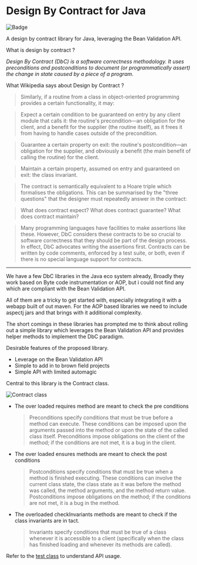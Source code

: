 Design By Contract for Java
===

![Badge](https://img.shields.io/shippable/5507a66a5ab6cc1352a0fe1d.svg)

A design by contract library for Java, leveraging the Bean Validation API.

What is design by contract ?

*Design By Contract (DbC) is a software correctness methodology. It uses preconditions and postconditions to document (or programmatically assert) the change in state caused by a piece of a program.*

What Wikipedia says about Design by Contract ?

> Similarly, if a routine from a class in object-oriented programming provides a certain functionality, it may:

> Expect a certain condition to be guaranteed on entry by any client module that calls it: the routine's precondition—an obligation for the client, and a benefit for the supplier (the routine itself), as it frees it from having to handle cases outside of the precondition.

> Guarantee a certain property on exit: the routine's postcondition—an obligation for the supplier, and obviously a benefit (the main benefit of calling the routine) for the client.

> Maintain a certain property, assumed on entry and guaranteed on exit: the class invariant.

> The contract is semantically equivalent to a Hoare triple which formalises the obligations. This can be summarised by the "three questions" that the designer must repeatedly answer in the contract:

> What does contract expect?
> What does contract guarantee?
> What does contract maintain?

> Many programming languages have facilities to make assertions like these. However, DbC considers these contracts to be so crucial to software correctness that they should be part of the design process. In effect, DbC advocates writing the assertions first. Contracts can be written by code comments, enforced by a test suite, or both, even if there is no special language support for contracts.

---

We have a few DbC libraries in the Java eco system already, Broadly they work based on Byte code instrumentation or AOP, but i could not find any which are compliant with the Bean Validation API.

All of them are a tricky to get started with, especially integrating it with a webapp built of out maven. 
For the AOP based libraries we need to include aspectj jars and that brings with it additional complexity.

The short comings in these libraries has prompted me to think about rolling out a simple library which leverages the Bean Validation API and provides helper methods to implement the DbC paradigm.

Desirable features of the proposed library.


* Leverage on the Bean Validation API
* Simple to add in to brown field projects
* Simple API with limited automagic

Central to this library is the Contract class.

![Contract class](http://4.bp.blogspot.com/-y93DNCviqT8/Uj8lDPOfpAI/AAAAAAAAA0A/Xoz-SyqLUIY/s1600/diagram.png)

* The over loaded requires method are meant to check the pre conditions
    > Preconditions specify conditions that must be true before a method can execute. These conditions can be imposed upon the arguments passed into the method or upon the state of the called class itself. Preconditions impose obligations on the client of the method; if the conditions are not met, it is a bug in the client.
* The over loaded ensures methods are meant to check the post conditions 
    > Postconditions specify conditions that must be true when a method is finished executing. These conditions can involve the current class state, the class state as it was before the method was called, the method arguments, and the method return value. Postconditions impose obligations on the method; if the conditions are not met, it is a bug in the method.
* The overloaded checkInvariants methods are meant to check if the class invariants are in tact.
    > Invariants specify conditions that must be true of a class whenever it is accessible to a client (specifically when the class has finished loading and whenever its methods are called).


Refer to the [test class](https://github.com/sudarshan89/dbc/blob/master/src/test/java/com/nthdimenzion/ShoppingCartTest.java) to understand API usage.

